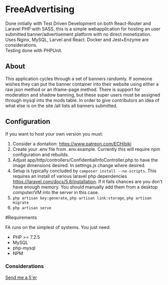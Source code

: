 # FreeAdvertising
Done initially with Test Driven Development on both React-Router and Laravel PHP with SASS, this is a simple webapplication for hosting an user submitted banner/advertisement platform with no direct monetization.<br/>
Uses Nginx, MySQL, Larvel and React. Docker and Jest+Enzyme are considerations. <br/>Testing done with PHPUnit. 
<br/>

## About
This application cycles through a set of banners randomly. If someone wishes they can put the banner container into their website using either a raw json method or an iframe-page method. There is support for moderation and shadow banning, but these super users must be assigned through mysql into the mods table. In order to give contributors an idea of what else is on the site /all lists all banners submitted.  

## Configuration

If you want to host your own version you must:
1) Consider a dontation: https://www.patreon.com/ECHibiki
2) Create your .env file from .env.example. Currently this will require npm configuration and rebuilds.
3) Adjust app/http/controllers/ConfidentialInfoController.php to have the image dimensions desired. In settings.js change where desired.
4) Setup is typically concluded by ```composer install --no-scripts```. This requires an install of various laravel php dependencies <a href="https://laravel.com/docs/5.8/installation">https://laravel.com/docs/5.8/installation</a>. If it fails chances are you don't have enough memory. You should manually add them from a desktop computer/VM into the server in this case.
5) ```php artisan key:generate```, ```php artisan link:storage```, ```php artisan migrate```
6) ```php artisan serve```

#Requirements

FA runs on the simplest of systems. You just need: 
- PHP >= 7.2.5
- MySQL 
- php-mysql
- NPM

### Considerations

<a href="https://www.patreon.com/ECHibiki">
	Send me a 5'er
</a>

